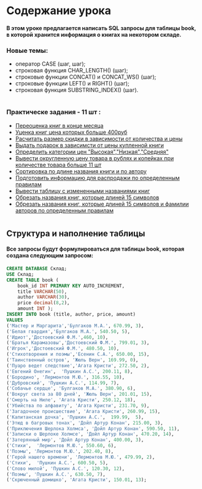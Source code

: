 # Содержание урока
#### В этом уроке предлагается написать SQL запросы для таблицы book, в которой хранится информация о книгах на некотором складе. 

### Новые темы:

* оператор CASE (шаг, шаг);
* строковая функция CHAR_LENGTH() (шаг);
* строковые функции CONCAT() и CONCAT_WS() (шаг);
* строковые функции LEFT() и RIGHT() (шаг);
* строковая функция SUBSTRING_INDEX() (шаг).
#
### Практическе задания - 11 шт :

* <a href="https://github.com/kolesnikovvitaliy/SQL_trainer_advanced/tree/main/1_Основы_SQL_расширенные_возможности/1_1_Простая_выборка_Склад/1_1_2_Переоценка_книг_в_конце_месяца">Переоценка книг в конце месяца</a>
* <a href="https://github.com/kolesnikovvitaliy/SQL_trainer_advanced/tree/main/1_Основы_SQL_расширенные_возможности/1_1_Простая_выборка_Склад/1_1_3_Уценка_больше_400">Уценка книг цена которых больше 400руб</a>
* <a href="https://github.com/kolesnikovvitaliy/SQL_trainer_advanced/tree/main/1_Основы_SQL_расширенные_возможности/1_1_Простая_выборка_Склад/1_1_4_Размер_скидки_от_количества_в_магазине">Расчитать размер скидки в зависимости от количества и цены</a>
* <a href="https://github.com/kolesnikovvitaliy/SQL_trainer_advanced/tree/main/1_Основы_SQL_расширенные_возможности/1_1_Простая_выборка_Склад/1_1_5_Подарок_от_цены_книги">Выдать подарок в зависимсти от цены купленной книги</a>
* <a href="https://github.com/kolesnikovvitaliy/SQL_trainer_advanced/tree/main/1_Основы_SQL_расширенные_возможности/1_1_Простая_выборка_Склад/1_1_6_Категория_цены">Определить категории цен "Высокая","Низкая","Средняя" </a>
* <a href="https://github.com/kolesnikovvitaliy/SQL_trainer_advanced/tree/main/1_Основы_SQL_расширенные_возможности/1_1_Простая_выборка_Склад/1_1_7_Рубли_копейки_больше_11_шт">Вывести округленную цену товара в рублях и копейках при количестве товара больше 11 шт</a>
* <a href="https://github.com/kolesnikovvitaliy/SQL_trainer_advanced/tree/main/1_Основы_SQL_расширенные_возможности/1_1_Простая_выборка_Склад/1_1_8_Сортировать_по_длине_названия_книг">Сортировка по длине названия книги и по автору</a>
* <a href="https://github.com/kolesnikovvitaliy/SQL_trainer_advanced/tree/main/1_Основы_SQL_расширенные_возможности/1_1_Простая_выборка_Склад/1_1_9_Распродажа">Подготовить информацию для распродажи по определенным правилам</a>
* <a href="https://github.com/kolesnikovvitaliy/SQL_trainer_advanced/tree/main/1_Основы_SQL_расширенные_возможности/1_1_Простая_выборка_Склад/1_1_10_Изменить_название_книг">Вывести таблицу с измененными названиями книг</a>
* <a href="https://github.com/kolesnikovvitaliy/SQL_trainer_advanced/tree/main/1_Основы_SQL_расширенные_возможности/1_1_Простая_выборка_Склад/1_1_11_Уменьшить_название_книг">Обрезать названия книг, которые длиней 15 символов</a>
* <a href="https://github.com/kolesnikovvitaliy/SQL_trainer_advanced/tree/main/1_Основы_SQL_расширенные_возможности/1_1_Простая_выборка_Склад/1_1_12_Уменьшить_название_авторов_и_книг">Обрезать названия книг, которые длиней 15 символов и фамилии авторов по определенным правилам</a>
#
## Структура и наполнение таблицы
#### Все запросы будут формулироваться для таблицы book, которая создана следующим запросом:

```SQL
CREATE DATABASE Склад;
USE Склад;
CREATE TABLE book (
    book_id INT PRIMARY KEY AUTO_INCREMENT, 
    title VARCHAR(50), 
    author VARCHAR(30), 
    price decimal(8,2), 
    amount INT );
INSERT INTO book (title, author, price, amount) 
VALUES 
('Мастер и Маргарита','Булгаков М.А.', 670.99, 3),
('Белая гвардия','Булгаков М.А.', 540.50, 5),
('Идиот','Достоевский Ф.М.',460, 10),
('Братья Карамазовы','Достоевский Ф.М.', 799.01, 3),
('Игрок','Достоевский Ф.М.', 480.50, 10),
('Стихотворения и поэмы','Есенин С.А.', 650.00, 15),
('Таинственный остров', 'Жюль Верн', 169.99, 0),
('Пуаро ведет следствие','Агата Кристи', 272.50, 2),
('Евгений Онегин',  'Пушкин А.С.', 200.11, 8),
('Бородино', 'Лермонтов М.Ю.', 316.55, 10),
('Дубровский', 'Пушкин А.С.', 114.99, 7),
('Собачье сердце', 'Булгаков М.А.', 380.90, 6),
('Вокруг света за 80 дней', 'Жюль Верн', 201.01, 15),
('Смерть на Ниле', 'Агата Кристи', 250.12, 18),
('Убийства по алфавиту', 'Агата Кристи', 231.70, 9),
('Загадочное происшествие', 'Агата Кристи', 260.99, 15),
('Капитанская дочка', 'Пушкин А.С.',  199.99,  5),
('Этюд в багровых тонах', 'Дойл Артур Конан', 215.00, 3),
('Приключения Шерлока Холмса', 'Дойл Артур Конан', 590.50, 11),
('Записки о Шерлоке Холмсе', 'Дойл Артур Конан', 470.20, 14),
('Затерянный мир', 'Дойл Артур Конан', 400.00, 3),
('Стихи',  'Лермонтов М.Ю.', 550.60, 6),
('Поэмы', 'Лермонтов М.Ю.', 202.40, 8),
('Герой нашего времени', 'Лермонтов М.Ю.', 479.99, 2),
('Стихи',  'Пушкин А.С.', 600.50, 5),
('Слово милой', 'Пушкин А.С.', 120.30, 12),
('Поэмы', 'Пушкин А.С.', 630.50, 7),
('Скрюченный домишко', 'Агата Кристи', 150.01, 13);
 ```